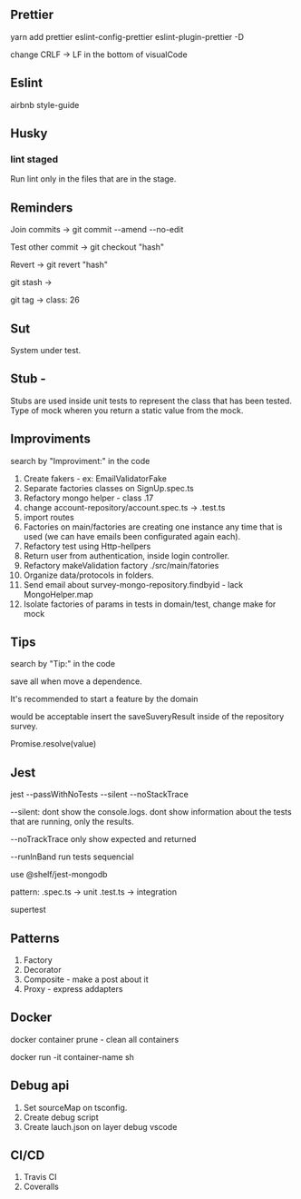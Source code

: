 ## Prettier

yarn add prettier eslint-config-prettier eslint-plugin-prettier -D

change CRLF -> LF in the bottom of visualCode

## Eslint

airbnb style-guide

## Husky

### lint staged

Run lint only in the files that are in the stage.

## Reminders

Join commits -> git commit --amend --no-edit

Test other commit -> git checkout "hash"

Revert -> git revert "hash"

git stash ->

git tag -> class: 26

## Sut

System under test.

## Stub -

Stubs are used inside unit tests to represent the class that has been tested.
Type of mock wheren you return a static value from the mock.

## Improviments

search by "Improviment:" in the code

1. Create fakers - ex: EmailValidatorFake
2. Separate factories classes on SignUp.spec.ts
3. Refactory mongo helper - class .17
4. change account-repository/account.spec.ts -> .test.ts
5. import routes
6. Factories on main/factories are creating one instance any time that is used (we can have emails been configurated again each).
7. Refactory test using Http-hellpers
8. Return user from authentication, inside login controller.
9. Refactory makeValidation factory ./src/main/fatories
10. Organize data/protocols in folders.
11. Send email about survey-mongo-repository.findbyid - lack MongoHelper.map
12. Isolate factories of params in tests in domain/test, change make for mock

## Tips

search by "Tip:" in the code

save all when move a dependence.

It's recommended to start a feature by the domain

would be acceptable insert the saveSuveryResult inside of the repository survey.

Promise.resolve(value)

## Jest

jest --passWithNoTests --silent --noStackTrace

--silent:
dont show the console.logs.
dont show information about the tests that are running, only the results.

--noTrackTrace
only show expected and returned

--runInBand
run tests sequencial

use @shelf/jest-mongodb

pattern:
.spec.ts -> unit
.test.ts -> integration

supertest

## Patterns

1. Factory
2. Decorator
3. Composite - make a post about it
4. Proxy - express addapters

## Docker

docker container prune - clean all containers

docker run -it container-name sh

## Debug api

1. Set sourceMap on tsconfig.
2. Create debug script
3. Create lauch.json on layer debug vscode

## CI/CD

1. Travis CI
2. Coveralls
